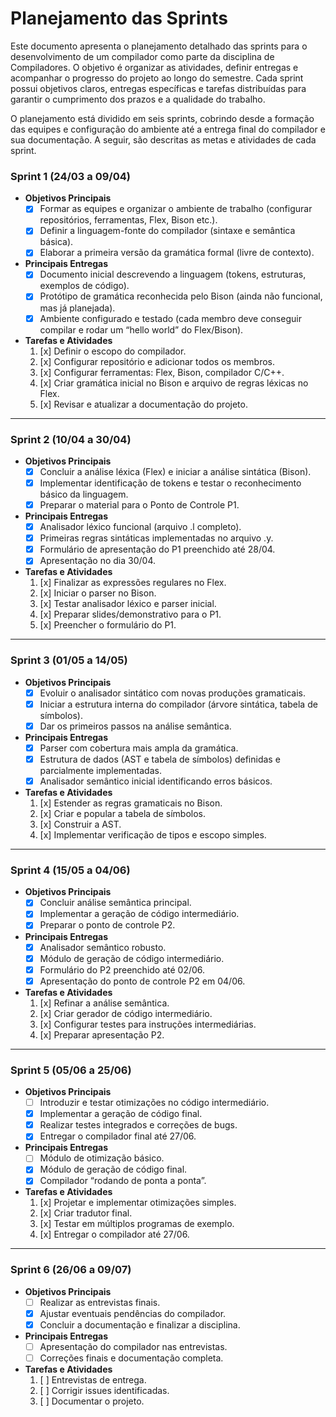 # Planejamento das Sprints

Este documento apresenta o planejamento detalhado das sprints para o desenvolvimento de um compilador como parte da disciplina de Compiladores. O objetivo é organizar as atividades, definir entregas e acompanhar o progresso do projeto ao longo do semestre. Cada sprint possui objetivos claros, entregas específicas e tarefas distribuídas para garantir o cumprimento dos prazos e a qualidade do trabalho.

O planejamento está dividido em seis sprints, cobrindo desde a formação das equipes e configuração do ambiente até a entrega final do compilador e sua documentação. A seguir, são descritas as metas e atividades de cada sprint.

### Sprint 1 (24/03 a 09/04)  
- **Objetivos Principais**  
    - [x] Formar as equipes e organizar o ambiente de trabalho (configurar repositórios, ferramentas, Flex, Bison etc.).  
    - [x] Definir a linguagem-fonte do compilador (sintaxe e semântica básica).  
    - [x] Elaborar a primeira versão da gramática formal (livre de contexto).  

- **Principais Entregas**  
    - [x] Documento inicial descrevendo a linguagem (tokens, estruturas, exemplos de código).  
    - [x] Protótipo de gramática reconhecida pelo Bison (ainda não funcional, mas já planejada).  
    - [x] Ambiente configurado e testado (cada membro deve conseguir compilar e rodar um “hello world” do Flex/Bison).  

- **Tarefas e Atividades**  
    1. [x] Definir o escopo do compilador.  
    2. [x] Configurar repositório e adicionar todos os membros.  
    3. [x] Configurar ferramentas: Flex, Bison, compilador C/C++.  
    4. [x] Criar gramática inicial no Bison e arquivo de regras léxicas no Flex.  
    5. [x] Revisar e atualizar a documentação do projeto.  

---

### Sprint 2 (10/04 a 30/04)  
- **Objetivos Principais**  
    - [x] Concluir a análise léxica (Flex) e iniciar a análise sintática (Bison).  
    - [x] Implementar identificação de tokens e testar o reconhecimento básico da linguagem.  
    - [x] Preparar o material para o Ponto de Controle P1.  

- **Principais Entregas**  
    - [x] Analisador léxico funcional (arquivo .l completo).  
    - [x] Primeiras regras sintáticas implementadas no arquivo .y.  
    - [x] Formulário de apresentação do P1 preenchido até 28/04.  
    - [x] Apresentação no dia 30/04.  

- **Tarefas e Atividades**  
    1. [x] Finalizar as expressões regulares no Flex.  
    2. [x] Iniciar o parser no Bison.  
    3. [x] Testar analisador léxico e parser inicial.  
    4. [x] Preparar slides/demonstrativo para o P1.  
    5. [x] Preencher o formulário do P1.  

---

### Sprint 3 (01/05 a 14/05)  
- **Objetivos Principais**  
    - [x] Evoluir o analisador sintático com novas produções gramaticais.  
    - [x] Iniciar a estrutura interna do compilador (árvore sintática, tabela de símbolos).  
    - [x] Dar os primeiros passos na análise semântica.  

- **Principais Entregas**  
    - [x] Parser com cobertura mais ampla da gramática.  
    - [x] Estrutura de dados (AST e tabela de símbolos) definidas e parcialmente implementadas.  
    - [x] Analisador semântico inicial identificando erros básicos.  

- **Tarefas e Atividades**  
    1. [x] Estender as regras gramaticais no Bison.  
    2. [x] Criar e popular a tabela de símbolos.  
    3. [x] Construir a AST.  
    4. [x] Implementar verificação de tipos e escopo simples.  

---

### Sprint 4 (15/05 a 04/06)  
- **Objetivos Principais**  
    - [x] Concluir análise semântica principal.  
    - [x] Implementar a geração de código intermediário.  
    - [x] Preparar o ponto de controle P2.  

- **Principais Entregas**  
    - [x] Analisador semântico robusto.  
    - [x] Módulo de geração de código intermediário.  
    - [x] Formulário do P2 preenchido até 02/06.  
    - [x] Apresentação do ponto de controle P2 em 04/06.  

- **Tarefas e Atividades**  
    1. [x] Refinar a análise semântica.  
    2. [x] Criar gerador de código intermediário.  
    3. [x] Configurar testes para instruções intermediárias.  
    4. [x] Preparar apresentação P2.  

---

### Sprint 5 (05/06 a 25/06)  
- **Objetivos Principais**  
    - [ ] Introduzir e testar otimizações no código intermediário.  
    - [x] Implementar a geração de código final.  
    - [x] Realizar testes integrados e correções de bugs.  
    - [x] Entregar o compilador final até 27/06.  

- **Principais Entregas**  
    - [ ] Módulo de otimização básico.  
    - [x] Módulo de geração de código final.  
    - [x] Compilador “rodando de ponta a ponta”.  

- **Tarefas e Atividades**  
    1. [x] Projetar e implementar otimizações simples.  
    2. [x] Criar tradutor final.  
    3. [x] Testar em múltiplos programas de exemplo.  
    4. [x] Entregar o compilador até 27/06.  

---

### Sprint 6 (26/06 a 09/07)  
- **Objetivos Principais**  
    - [ ] Realizar as entrevistas finais.  
    - [x] Ajustar eventuais pendências do compilador.  
    - [x] Concluir a documentação e finalizar a disciplina.  

- **Principais Entregas**  
    - [ ] Apresentação do compilador nas entrevistas.  
    - [ ] Correções finais e documentação completa.  

- **Tarefas e Atividades**  
    1. [ ] Entrevistas de entrega.  
    2. [ ] Corrigir issues identificadas.  
    3. [ ] Documentar o projeto.